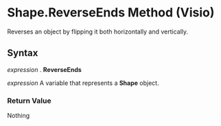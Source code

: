 
# Shape.ReverseEnds Method (Visio)

Reverses an object by flipping it both horizontally and vertically.


## Syntax

 _expression_ . **ReverseEnds**

 _expression_ A variable that represents a **Shape** object.


### Return Value

Nothing

